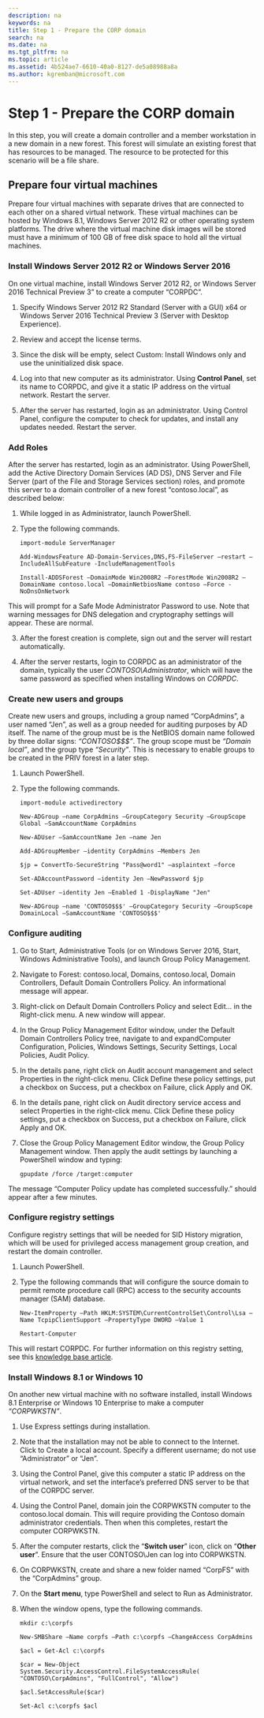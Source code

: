 ```yaml
---
description: na
keywords: na
title: Step 1 - Prepare the CORP domain
search: na
ms.date: na
ms.tgt_pltfrm: na
ms.topic: article
ms.assetid: 4b524ae7-6610-40a0-8127-de5a08988a8a
ms.author: kgremban@microsoft.com
---
```

# Step 1 - Prepare the CORP domain
In this step, you will create a domain controller and a member workstation in a new domain in a new forest. This forest will simulate an existing forest that has resources to be managed. The resource to be protected for this scenario will be a file share.

## Prepare four virtual machines

Prepare four virtual machines with separate drives that are connected to each other on a shared virtual network. These virtual machines can be hosted by Windows 8.1, Windows Server 2012 R2 or other operating system platforms. The drive where the virtual machine disk images will be stored must have a minimum of 100 GB of free disk space to hold all the virtual machines.

### Install Windows Server 2012 R2 or Windows Server 2016

On one virtual machine, install Windows Server 2012 R2, or Windows Server 2016 Technical Preview 3” to create a computer “CORPDC”.

1. Specify Windows Server 2012 R2 Standard (Server with a GUI) x64 or Windows Server 2016 Technical Preview 3 (Server with Desktop Experience).

2. Review and accept the license terms.

3. Since the disk will be empty, select Custom: Install Windows only and use the uninitialized disk space.

4. Log into that new computer as its administrator. Using **Control Panel**, set its name to CORPDC, and give it a static IP address on the virtual network. Restart the server.

5. After the server has restarted, login as an administrator. Using Control Panel, configure the computer to check for updates, and install any updates needed. Restart the server.

### Add Roles

After the server has restarted, login as an administrator. Using PowerShell, add the Active Directory Domain Services (AD DS), DNS Server and File Server (part of the File and Storage Services section) roles, and promote this server to a domain controller of a new forest “contoso.local”, as described below:

1. While logged in as Administrator, launch PowerShell.

2. Type the following commands.

   `import-module ServerManager`

    `Add-WindowsFeature AD-Domain-Services,DNS,FS-FileServer –restart –IncludeAllSubFeature -IncludeManagementTools`

    `Install-ADDSForest –DomainMode Win2008R2 –ForestMode Win2008R2 –DomainName contoso.local –DomainNetbiosName contoso –Force -NoDnsOnNetwork`

  This will prompt for a Safe Mode Administrator Password to use. Note that warning messages for DNS delegation and cryptography settings will appear. These are normal.

3. After the forest creation is complete, sign out and the server will restart automatically.

4. After the server restarts, login to CORPDC as an administrator of the domain, typically the user *CONTOSO\\Administrator*, which will have the same password as specified when installing Windows on *CORPDC*.

### Create new users and groups

Create new users and groups, including a group named “CorpAdmins”, a user named “Jen”, as well as a group needed for auditing purposes by AD itself. The name of the group must be is the NetBIOS domain name followed by three dollar signs: *“CONTOSO$$$”*. The group scope must be *“Domain local”*, and the group type *“Security”*. This is necessary to enable groups to be created in the PRIV forest in a later step.

1. Launch PowerShell.

2. Type the following commands.

   `import-module activedirectory`

    `New-ADGroup –name CorpAdmins –GroupCategory Security –GroupScope Global –SamAccountName CorpAdmins`

    `New-ADUser –SamAccountName Jen –name Jen`

    `Add-ADGroupMember –identity CorpAdmins –Members Jen`

    `$jp = ConvertTo-SecureString "Pass@word1" –asplaintext –force`

    `Set-ADAccountPassword –identity Jen –NewPassword $jp`

    `Set-ADUser –identity Jen –Enabled 1 -DisplayName "Jen"`

    `New-ADGroup –name 'CONTOSO$$$' –GroupCategory Security –GroupScope DomainLocal –SamAccountName 'CONTOSO$$$'`

### Configure auditing

1. Go to Start, Administrative Tools (or on Windows Server 2016, Start, Windows Administrative Tools), and launch Group Policy Management.

2. Navigate to Forest: contoso.local, Domains, contoso.local, Domain Controllers, Default Domain Controllers Policy. An informational message will appear.

3. Right-click on Default Domain Controllers Policy and select Edit... in the Right-click menu. A new window will appear.

4. In the Group Policy Management Editor window, under the Default Domain Controllers Policy tree, navigate to and expandComputer Configuration, Policies, Windows Settings, Security Settings, Local Policies, Audit Policy.

5. In the details pane, right click on Audit account management and select Properties in the right-click menu. Click Define these policy settings, put a checkbox on Success, put a checkbox on Failure, click Apply and OK.

6. In the details pane, right click on Audit directory service access and select Properties in the right-click menu. Click Define these policy settings, put a checkbox on Success, put a checkbox on Failure, click Apply and OK.

7. Close the Group Policy Management Editor window, the Group Policy Management window. Then apply the audit settings by launching a PowerShell window and typing:

    `gpupdate /force /target:computer`

  The message “Computer Policy update has completed successfully.” should appear after a few minutes.

### Configure registry settings
Configure registry settings that will be needed for SID History migration, which will be used for privileged access management group creation, and restart the domain controller.

1. Launch PowerShell.

2. Type the following commands that will configure the source domain to permit remote procedure call (RPC) access to the security accounts manager (SAM) database.

   `New-ItemProperty –Path HKLM:SYSTEM\CurrentControlSet\Control\Lsa –Name TcpipClientSupport –PropertyType DWORD –Value 1`

   `Restart-Computer`

This will restart CORPDC. For further information on this registry setting, see this [knowledge base article](http://support.microsoft.com/kb/322970).

### Install Windows 8.1 or Windows 10

On another new virtual machine with no software installed, install Windows 8.1 Enterprise or Windows 10 Enterprise to make a computer *“CORPWKSTN”*.

1. Use Express settings during installation.

2. Note that the installation may not be able to connect to the Internet. Click to Create a local account. Specify a different username; do not use “Administrator” or “Jen”.

3. Using the Control Panel, give this computer a static IP address on the virtual network, and set the interface’s preferred DNS server to be that of the CORPDC server.

4. Using the Control Panel, domain join the CORPWKSTN computer to the contoso.local domain. This will require providing the Contoso domain administrator credentials. Then when this completes, restart the computer CORPWKSTN.

5. After the computer restarts, click the “**Switch user**” icon, click on “**Other user**”. Ensure that the user CONTOSO\\Jen can log into CORPWKSTN.

6. On CORPWKSTN, create and share a new folder named “CorpFS” with the “CorpAdmins” group.

7. On the **Start menu**, type PowerShell and select to Run as Administrator.

8. When the window opens, type the following commands.

   `mkdir c:\corpfs`

   `New-SMBShare –Name corpfs –Path c:\corpfs –ChangeAccess CorpAdmins`

   `$acl = Get-Acl c:\corpfs`

   `$car = New-Object System.Security.AccessControl.FileSystemAccessRule( "CONTOSO\CorpAdmins", "FullControl", "Allow")`

   `$acl.SetAccessRule($car)`

   `Set-Acl c:\corpfs $acl`
